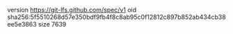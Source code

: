 version https://git-lfs.github.com/spec/v1
oid sha256:5f5510268d57e350bdf9fb4f8c8ab95c0f12812c897b852ab434cb38ee5e3863
size 7639
